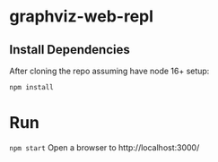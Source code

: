 # graphviz-web-repl

## Install Dependencies

After cloning the repo assuming have node 16+ setup:

`npm install`

# Run

`npm start`
Open a browser to http://localhost:3000/
